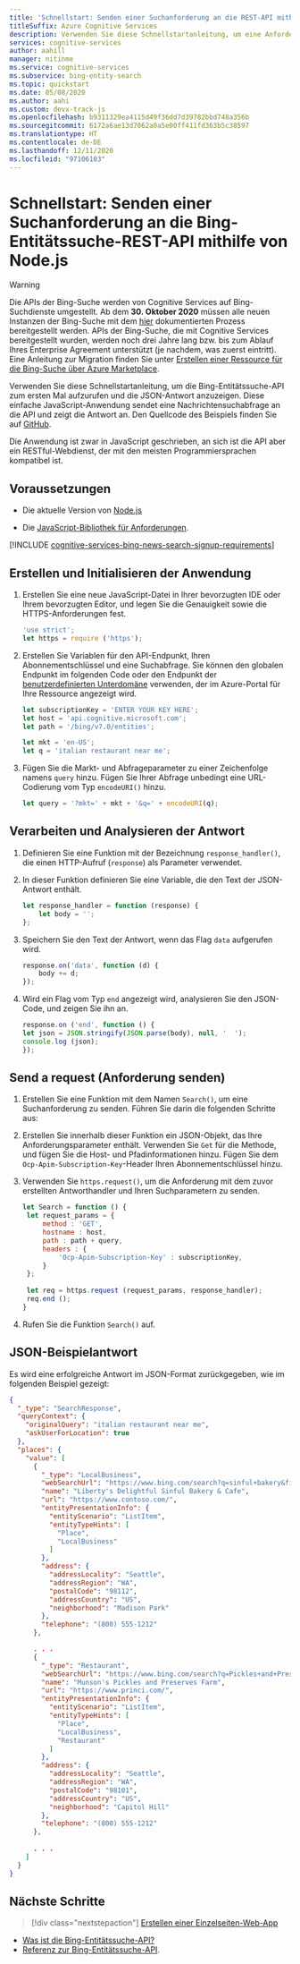 ```yaml
---
title: 'Schnellstart: Senden einer Suchanforderung an die REST-API mithilfe von Node.js – Bing-Entitätssuche'
titleSuffix: Azure Cognitive Services
description: Verwenden Sie diese Schnellstartanleitung, um eine Anforderung an die REST-API der Bing-Entitätssuche mit Node.js zu senden und eine JSON-Antwort zu erhalten.
services: cognitive-services
author: aahill
manager: nitinme
ms.service: cognitive-services
ms.subservice: bing-entity-search
ms.topic: quickstart
ms.date: 05/08/2020
ms.author: aahi
ms.custom: devx-track-js
ms.openlocfilehash: b9311329ea4115d49f36dd7d39782bbd748a356b
ms.sourcegitcommit: 6172a6ae13d7062a0a5e00ff411fd363b5c38597
ms.translationtype: HT
ms.contentlocale: de-DE
ms.lasthandoff: 12/11/2020
ms.locfileid: "97106103"
---
```

# <a name="quickstart-send-a-search-request-to-the-bing-entity-search-rest-api-using-nodejs"></a>Schnellstart: Senden einer Suchanforderung an die Bing-Entitätssuche-REST-API mithilfe von Node.js

> [!WARNING]
> Die APIs der Bing-Suche werden von Cognitive Services auf Bing-Suchdienste umgestellt. Ab dem **30. Oktober 2020** müssen alle neuen Instanzen der Bing-Suche mit dem [hier](/bing/search-apis/bing-web-search/create-bing-search-service-resource) dokumentierten Prozess bereitgestellt werden.
> APIs der Bing-Suche, die mit Cognitive Services bereitgestellt wurden, werden noch drei Jahre lang bzw. bis zum Ablauf Ihres Enterprise Agreement unterstützt (je nachdem, was zuerst eintritt).
> Eine Anleitung zur Migration finden Sie unter [Erstellen einer Ressource für die Bing-Suche über Azure Marketplace](/bing/search-apis/bing-web-search/create-bing-search-service-resource).

Verwenden Sie diese Schnellstartanleitung, um die Bing-Entitätssuche-API zum ersten Mal aufzurufen und die JSON-Antwort anzuzeigen. Diese einfache JavaScript-Anwendung sendet eine Nachrichtensuchabfrage an die API und zeigt die Antwort an. Den Quellcode des Beispiels finden Sie auf [GitHub](https://github.com/Azure-Samples/cognitive-services-REST-api-samples/blob/master/nodejs/Search/BingEntitySearchv7.js).

Die Anwendung ist zwar in JavaScript geschrieben, an sich ist die API aber ein RESTful-Webdienst, der mit den meisten Programmiersprachen kompatibel ist.

## <a name="prerequisites"></a>Voraussetzungen

* Die aktuelle Version von [Node.js](https://nodejs.org/en/download/)

* Die [JavaScript-Bibliothek für Anforderungen](https://github.com/request/request).

[!INCLUDE [cognitive-services-bing-news-search-signup-requirements](../../../../includes/cognitive-services-bing-entity-search-signup-requirements.md)]

## <a name="create-and-initialize-the-application"></a>Erstellen und Initialisieren der Anwendung

1. Erstellen Sie eine neue JavaScript-Datei in Ihrer bevorzugten IDE oder Ihrem bevorzugten Editor, und legen Sie die Genauigkeit sowie die HTTPS-Anforderungen fest.

    ```javaScript
    'use strict';
    let https = require ('https');
    ```

2. Erstellen Sie Variablen für den API-Endpunkt, Ihren Abonnementschlüssel und eine Suchabfrage. Sie können den globalen Endpunkt im folgenden Code oder den Endpunkt der [benutzerdefinierten Unterdomäne](../../../cognitive-services/cognitive-services-custom-subdomains.md) verwenden, der im Azure-Portal für Ihre Ressource angezeigt wird.

    ```javascript
    let subscriptionKey = 'ENTER YOUR KEY HERE';
    let host = 'api.cognitive.microsoft.com';
    let path = '/bing/v7.0/entities';
    
    let mkt = 'en-US';
    let q = 'italian restaurant near me';
    ```

3. Fügen Sie die Markt- und Abfrageparameter zu einer Zeichenfolge namens `query` hinzu. Fügen Sie Ihrer Abfrage unbedingt eine URL-Codierung vom Typ `encodeURI()` hinzu.
    ```javascript 
    let query = '?mkt=' + mkt + '&q=' + encodeURI(q);
    ```

## <a name="handle-and-parse-the-response"></a>Verarbeiten und Analysieren der Antwort

1. Definieren Sie eine Funktion mit der Bezeichnung `response_handler()`, die einen HTTP-Aufruf (`response`) als Parameter verwendet. 

2. In dieser Funktion definieren Sie eine Variable, die den Text der JSON-Antwort enthält.  
    ```javascript
    let response_handler = function (response) {
        let body = '';
    };
    ```

3. Speichern Sie den Text der Antwort, wenn das Flag `data` aufgerufen wird.
    ```javascript
    response.on('data', function (d) {
        body += d;
    });
    ```

4. Wird ein Flag vom Typ `end` angezeigt wird, analysieren Sie den JSON-Code, und zeigen Sie ihn an.

    ```javascript
    response.on ('end', function () {
    let json = JSON.stringify(JSON.parse(body), null, '  ');
    console.log (json);
    });
    ```

## <a name="send-a-request"></a>Send a request (Anforderung senden)

1. Erstellen Sie eine Funktion mit dem Namen `Search()`, um eine Suchanforderung zu senden. Führen Sie darin die folgenden Schritte aus:

2. Erstellen Sie innerhalb dieser Funktion ein JSON-Objekt, das Ihre Anforderungsparameter enthält. Verwenden Sie `Get` für die Methode, und fügen Sie die Host- und Pfadinformationen hinzu. Fügen Sie dem `Ocp-Apim-Subscription-Key`-Header Ihren Abonnementschlüssel hinzu. 

3. Verwenden Sie `https.request()`, um die Anforderung mit dem zuvor erstellten Antworthandler und Ihren Suchparametern zu senden.
    
   ```javascript
   let Search = function () {
    let request_params = {
        method : 'GET',
        hostname : host,
        path : path + query,
        headers : {
            'Ocp-Apim-Subscription-Key' : subscriptionKey,
        }
    };
    
    let req = https.request (request_params, response_handler);
    req.end ();
   }
      ```

2. Rufen Sie die Funktion `Search()` auf.

## <a name="example-json-response"></a>JSON-Beispielantwort

Es wird eine erfolgreiche Antwort im JSON-Format zurückgegeben, wie im folgenden Beispiel gezeigt: 

```json
{
  "_type": "SearchResponse",
  "queryContext": {
    "originalQuery": "italian restaurant near me",
    "askUserForLocation": true
  },
  "places": {
    "value": [
      {
        "_type": "LocalBusiness",
        "webSearchUrl": "https://www.bing.com/search?q=sinful+bakery&filters=local...",
        "name": "Liberty's Delightful Sinful Bakery & Cafe",
        "url": "https://www.contoso.com/",
        "entityPresentationInfo": {
          "entityScenario": "ListItem",
          "entityTypeHints": [
            "Place",
            "LocalBusiness"
          ]
        },
        "address": {
          "addressLocality": "Seattle",
          "addressRegion": "WA",
          "postalCode": "98112",
          "addressCountry": "US",
          "neighborhood": "Madison Park"
        },
        "telephone": "(800) 555-1212"
      },

      . . .
      {
        "_type": "Restaurant",
        "webSearchUrl": "https://www.bing.com/search?q=Pickles+and+Preserves...",
        "name": "Munson's Pickles and Preserves Farm",
        "url": "https://www.princi.com/",
        "entityPresentationInfo": {
          "entityScenario": "ListItem",
          "entityTypeHints": [
            "Place",
            "LocalBusiness",
            "Restaurant"
          ]
        },
        "address": {
          "addressLocality": "Seattle",
          "addressRegion": "WA",
          "postalCode": "98101",
          "addressCountry": "US",
          "neighborhood": "Capitol Hill"
        },
        "telephone": "(800) 555-1212"
      },
      
      . . .
    ]
  }
}
```

## <a name="next-steps"></a>Nächste Schritte

> [!div class="nextstepaction"]
> [Erstellen einer Einzelseiten-Web-App](../tutorial-bing-entities-search-single-page-app.md)

* [Was ist die Bing-Entitätssuche-API?](../overview.md )
* [Referenz zur Bing-Entitätssuche-API](/rest/api/cognitiveservices-bingsearch/bing-entities-api-v7-reference).
